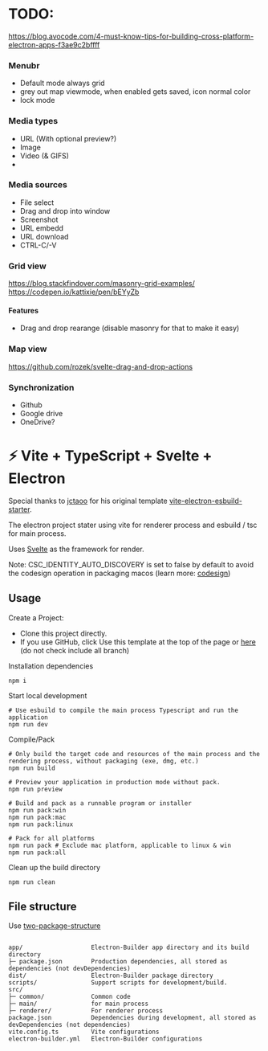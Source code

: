 # TODO:

https://blog.avocode.com/4-must-know-tips-for-building-cross-platform-electron-apps-f3ae9c2bffff

### Menubr

-   Default mode always grid
-   grey out map viewmode, when enabled gets saved, icon normal color
-   lock mode

### Media types

-   URL (With optional preview?)
-   Image
-   Video (& GIFS)
-

### Media sources

-   File select
-   Drag and drop into window
-   Screenshot
-   URL embedd
-   URL download
-   CTRL-C/-V

### Grid view

https://blog.stackfindover.com/masonry-grid-examples/
https://codepen.io/kattixie/pen/bEYyZb

#### Features

-   Drag and drop rearange (disable masonry for that to make it easy)

### Map view

https://github.com/rozek/svelte-drag-and-drop-actions

### Synchronization

-   Github
-   Google drive
-   OneDrive?

# ⚡ Vite + TypeScript + Svelte + Electron

Special thanks to [jctaoo](https://github.com/jctaoo) for his original template [vite-electron-esbuild-starter](https://github.com/jctaoo/vite-electron-esbuild-starter).

The electron project stater using vite for renderer process and esbuild / tsc for main process.

Uses [Svelte](https://svelte.dev/) as the framework for render.

Note: CSC_IDENTITY_AUTO_DISCOVERY is set to false by default to avoid the codesign operation in packaging macos (learn more: [codesign](https://www.electron.build/code-signing))

## Usage

Create a Project:

-   Clone this project directly.
-   If you use GitHub, click Use this template at the top of the page or [here](https://github.com/vanjmali/vite-typescript-svelte-electron/generate) (do not check include all branch)

Installation dependencies

```shell
npm i
```

Start local development

```shell
# Use esbuild to compile the main process Typescript and run the application
npm run dev
```

Compile/Pack

```shell
# Only build the target code and resources of the main process and the rendering process, without packaging (exe, dmg, etc.)
npm run build

# Preview your application in production mode without pack.
npm run preview

# Build and pack as a runnable program or installer
npm run pack:win
npm run pack:mac
npm run pack:linux

# Pack for all platforms
npm run pack # Exclude mac platform, applicable to linux & win
npm run pack:all
```

Clean up the build directory

```shell
npm run clean
```

## File structure

Use [two-package-structure](https://www.electron.build/tutorials/two-package-structure)

```

app/                   Electron-Builder app directory and its build directory
├─ package.json        Production dependencies, all stored as dependencies (not devDependencies)
dist/                  Electron-Builder package directory
scripts/               Support scripts for development/build.
src/
├─ common/             Common code
├─ main/               for main process
├─ renderer/           For renderer process
package.json           Dependencies during development, all stored as devDependencies (not dependencies)
vite.config.ts         Vite configurations
electron-builder.yml   Electron-Builder configurations

```
